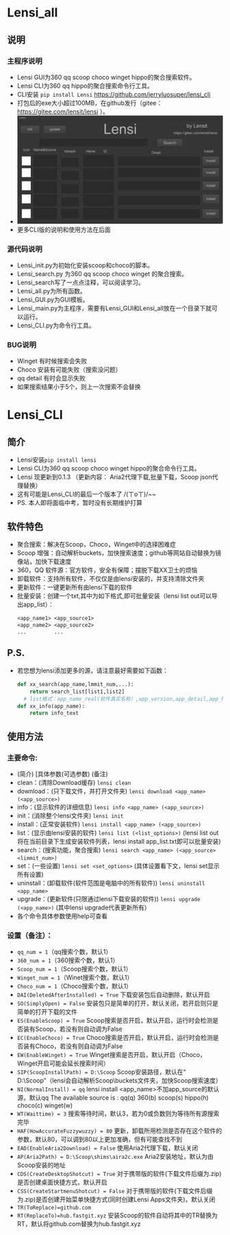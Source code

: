 # Lensi_all
## 说明
### 主程序说明
+ Lensi GUI为360 qq scoop choco winget hippo的聚合搜索软件。
+ Lensi CLI为360 qq hippo的聚合搜索命令行工具。
+ CLI安装 `pip install Lensi`  https://github.com/jerryluosuper/lensi_cli
+ 打包后的exe大小超过100MB，在github发行（gitee：https://gitee.com/lensit/lensi ）。
+ ![GUI](media/media%20(2).png)
+ 更多CLI版的说明和使用方法在后面
### 源代码说明
+ Lensi_init.py为初始化安装scoop和choco的脚本。
+ Lensi_search.py 为360 qq scoop choco winget 的聚合搜索。
+ Lensi_search写了一点点注释，可以阅读学习。
+ Lensi_all.py为所有函数。
+ Lensi_GUI.py为GUI模板。
+ Lensi_main.py为主程序，需要有Lensi_GUI和Lensi_all放在一个目录下就可以运行。
+ Lensi_CLI.py为命令行工具。
### BUG说明
+ Winget 有时候搜索会失败
+ Choco 安装有可能失败（搜索没问题）
+ qq detail 有时会显示失败
+ 如果搜索结果小于5个，则上一次搜索不会替换
# Lensi_CLI
## 简介
+ Lensi安装`pip install lensi`
+ Lensi CLI为360 qq scoop choco winget hippo的聚合命令行工具。
+ Lensi 现更新到0.1.3 （更新内容： Aria2代理下载,批量下载，Scoop json代理替换）
+ 这有可能是Lensi_CLI的最后一个版本了 /(ㄒoㄒ)/~~
+ PS. 本人即将面临中考，暂时没有长期维护打算
## 软件特色
+ 聚合搜索：解决在Scoop，Choco，Winget中的选择困难症
+ Scoop 增强：自动解析buckets，加快搜索速度；github等网站自动替换为镜像站，加快下载速度
+ 360，QQ 软件源：官方软件，安全有保障；摆脱下载XX卫士的烦恼
+ 卸载软件：支持所有软件，不仅仅是由lensi安装的，并支持清除文件夹
+ 更新软件：一键更新所有由lensi下载的软件
+ 批量安装：创建一个txt,其中为如下格式,即可批量安装（lensi list out可以导出app_list）：
  ```
  <app_name1> <app_source1>
  <app_name2> <app_source2>
  ...         ...
  ```
## P.S.
+ 若您想为lensi添加更多的源，请注意最好需要如下函数：
  ``` python
  def xx_search(app_name,lmmit_num,...):
      return search_list[list1,list2]
  	# list格式：app_name_real(软件真实名称）,app_version,app_detail,app_homepage（软件官网）,app_id(没有则为app_name_real)，app_icon,fuzz.partial_ratio(app_name,app_name_real),app_source
  def xx_info(app_name):
      return info_text
  ```
## 使用方法
### 主要命令: 
+ (简介) [具体参数(可选参数) (备注)
+ clean：(清除Download缓存) 
  `lensi clean`
+ download：(只下载文件，并打开文件夹) 
  `lensi download <app_name> (<app_source>)`
+ info：(显示软件的详细信息) 
  `lensi info <app_name> (<app_source>)`
+ init：(消除整个lensi文件夹) 
  `lensi init`
+ install：(正常安装软件) 
  `lensi install <app_name> (<app_source>)`
+ list：(显示由lensi安装的软件) 
  `lensi list (<list_options>)`
  (lensi list out将在当前目录下生成安装软件列表，lensi install app_list.txt即可以批量安装)
+ search：(搜索功能，聚合搜索) 
  `lensi search <app_name> (<app_source> <limmit_num>)`
+ set：(一些设置) 
  `lensi set <set_options>` (具体设置看下文，lensi set显示所有设置)
+ uninstall：(卸载软件(软件范围是电脑中的所有软件)) 
  `lensi uninstall <app_name>`
+ upgrade：(更新软件(只限通过lensi下载安装的软件)) 
  `lensi upgrade (<app_name>)` (其中lensi upgrade代表更新所有）
+ 各个命令具体参数使用help可查看
### 设置（备注）：
+ `qq_num = 1`（qq搜索个数，默认1）
+ `360_num = 1`（360搜索个数，默认1）
+ `Scoop_num = 1`（Scoop搜索个数，默认1）
+ `Winget_num = 1`（Winet搜索个数，默认1）
+ `Choco_num = 1`（Choco搜索个数，默认1）
+ `DAI(DeletedAfterInstalled) = True`
下载安装包后自动删除，默认开启
+ `SO(SimplyOpen) = False`
安装包只是简单的打开，默认关闭，若开启则只是简单的打开下载的文件
+ `ES(EnableScoop) = True`
Scoop搜索是否开启，默认开启，运行时会检测是否装有Scoop，若没有则自动调为False
+ `EC(EnableChoco) = True`
Choco搜索是否开启，默认开启，运行时会检测是否装有Choco，若没有则自动调为False
+ `EW(EnableWinget) = True`
Winget搜索是否开启，默认开启（Choco，Winget开启可能会延长搜索时间）
+ `SIP(ScoopInstallPath) = D:\Scoop`
Scoop安装路径，默认在“ D:\Scoop”（lensi会自动解析Scoop\buckets文件夹，加快Scoop搜索速度）
+ `NI(NormalInstall) = qq`
lensi install <app_name>不加app_source的默认源，默认qq
The available source is : qq(q) 360(b) scoop(s) hippo(h) choco(c) winget(w)
+ `WT(Waittime) = 3`
搜索等待时间，默认3，若为0或负数则为等待所有源搜索完毕
+ `HAF(HowAccurateFuzzywuzzy) = 80`
更新，卸载所用检测是否存在这个软件的参数，默认80，可以调到80以上更加准确，但有可能查找不到
+ `EAD(EnableAria2Download) = False`
使用Aria2代理下载，默认关闭
+ `AP(Aria2Path) = D:\Scoop\shims\aira2c.exe`
Aria2安装地址，默认为由Scoop安装的地址
+ `CDS(CreateDesktopShotcut) = True`
  对于携带版的软件(下载文件后缀为.zip)是否创建桌面快捷方式，默认开启
+ `CSS(CreateStartmenuShotcut) = False`
  对于携带版的软件(下载文件后缀为.zip)是否创建开始菜单快捷方式(同时创建Lensi Apps文件夹)，默认关闭
+ `TR(ToReplace)=github.com`
+ `RT(ReplaceTo)=hub.fastgit.xyz`
  安装Scoop的软件自动将其中的TR替换为RT，默认将github.com替换为hub.fastgit.xyz
